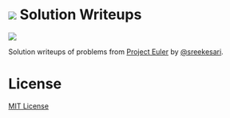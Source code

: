 # ![](https://projecteuler.net/themes/logo_default.png) Solution Writeups
![](https://projecteuler.net/images/clipart/euler_portrait.png)<br>

Solution writeups of problems from [Project Euler](https://projecteuler.net/) by [@sreekesari](https://twitter.com/sreekesari).

# License
[MIT License](https://github.com/sreekesari-vangeepuram/project-euler/blob/main/LICENSE)
